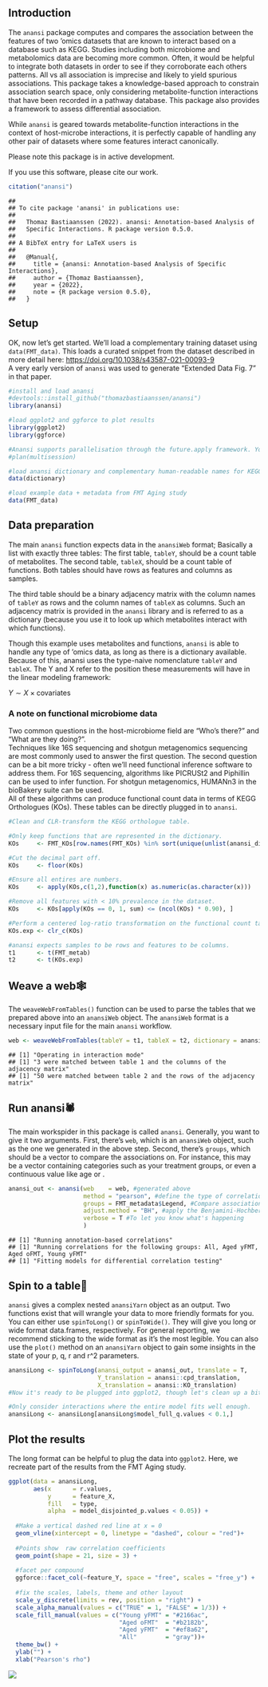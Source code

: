 <p align="justify">
<!-- README.md is generated from README.Rmd. Please edit that file -->

## Introduction

The `anansi` package computes and compares the association between the
features of two ’omics datasets that are known to interact based on a
database such as KEGG. Studies including both microbiome and
metabolomics data are becoming more common. Often, it would be helpful
to integrate both datasets in order to see if they corroborate each
others patterns. All vs all association is imprecise and likely to yield
spurious associations. This package takes a knowledge-based approach to
constrain association search space, only considering metabolite-function
interactions that have been recorded in a pathway database. This package
also provides a framework to assess differential association.

While `anansi` is geared towards metabolite-function interactions in the
context of host-microbe interactions, it is perfectly capable of
handling any other pair of datasets where some features interact
canonically.

Please note this package is in active development.

If you use this software, please cite our work.

``` r
citation("anansi")
```

    ## 
    ## To cite package 'anansi' in publications use:
    ## 
    ##   Thomaz Bastiaanssen (2022). anansi: Annotation-based Analysis of
    ##   Specific Interactions. R package version 0.5.0.
    ## 
    ## A BibTeX entry for LaTeX users is
    ## 
    ##   @Manual{,
    ##     title = {anansi: Annotation-based Analysis of Specific Interactions},
    ##     author = {Thomaz Bastiaanssen},
    ##     year = {2022},
    ##     note = {R package version 0.5.0},
    ##   }

## Setup

OK, now let’s get started. We’ll load a complementary training dataset
using `data(FMT_data)`. This loads a curated snippet from the dataset
described in more detail here:
<https://doi.org/10.1038/s43587-021-00093-9>  
A very early version of `anansi` was used to generate “Extended Data
Fig. 7” in that paper.

``` r
#install and load anansi
#devtools::install_github("thomazbastiaanssen/anansi")
library(anansi)

#load ggplot2 and ggforce to plot results
library(ggplot2)
library(ggforce)

#Anansi supports parallelisation through the future.apply framework. You can call it like this:
#plan(multisession)

#load anansi dictionary and complementary human-readable names for KEGG compounds and orthologues
data(dictionary)

#load example data + metadata from FMT Aging study
data(FMT_data)
```

## Data preparation

The main `anansi` function expects data in the `anansiWeb` format;
Basically a list with exactly three tables: The first table, `tableY`,
should be a count table of metabolites. The second table, `tableX`,
should be a count table of functions. Both tables should have rows as
features and columns as samples.

The third table should be a binary adjacency matrix with the column
names of `tableY` as rows and the column names of `tableX` as columns.
Such an adjacency matrix is provided in the `anansi` library and is
referred to as a dictionary (because you use it to look up which
metabolites interact with which functions).

Though this example uses metabolites and functions, `anansi` is able to
handle any type of ’omics data, as long as there is a dictionary
available. Because of this, anansi uses the type-naive nomenclature
`tableY` and `tableX`. The Y and X refer to the position these
measurements will have in the linear modeling framework:

*Y* ∼ *X* × covariates

### A note on functional microbiome data

Two common questions in the host-microbiome field are “Who’s there?” and
“What are they doing?”.  
Techniques like 16S sequencing and shotgun metagenomics sequencing are
most commonly used to answer the first question. The second question can
be a bit more tricky - often we’ll need functional inference software to
address them. For 16S sequencing, algorithms like PICRUSt2 and Piphillin
can be used to infer function. For shotgun metagenomics, HUMANn3 in the
bioBakery suite can be used.  
All of these algorithms can produce functional count data in terms of
KEGG Orthologues (KOs). These tables can be directly plugged in to
`anansi`.

``` r
#Clean and CLR-transform the KEGG orthologue table.

#Only keep functions that are represented in the dictionary.
KOs     <- FMT_KOs[row.names(FMT_KOs) %in% sort(unique(unlist(anansi_dic))),]

#Cut the decimal part off.
KOs     <- floor(KOs)

#Ensure all entires are numbers.
KOs     <- apply(KOs,c(1,2),function(x) as.numeric(as.character(x)))

#Remove all features with < 10% prevalence in the dataset.
KOs     <- KOs[apply(KOs == 0, 1, sum) <= (ncol(KOs) * 0.90), ] 

#Perform a centered log-ratio transformation on the functional count table.
KOs.exp <- clr_c(KOs)

#anansi expects samples to be rows and features to be columns. 
t1      <- t(FMT_metab)
t2      <- t(KOs.exp)
```

## Weave a web🕸️

The `weaveWebFromTables()` function can be used to parse the tables that
we prepared above into an `anansiWeb` object. The `anansiWeb` format is
a necessary input file for the main `anansi` workflow.

``` r
web <- weaveWebFromTables(tableY = t1, tableX = t2, dictionary = anansi_dic)
```

    ## [1] "Operating in interaction mode"
    ## [1] "3 were matched between table 1 and the columns of the adjacency matrix"
    ## [1] "50 were matched between table 2 and the rows of the adjacency matrix"

## Run anansi🕷️

The main workspider in this package is called `anansi`. Generally, you
want to give it two arguments. First, there’s `web`, which is an
`anansiWeb` object, such as the one we generated in the above step.
Second, there’s `groups`, which should be a vector to compare the
associations on. For instance, this may be a vector containing
categories such as your treatment groups, or even a continuous value
like age or .

``` r
anansi_out <- anansi(web    = web, #generated above
                     method = "pearson", #define the type of correlation used
                     groups = FMT_metadata$Legend, #Compare associations between treatments
                     adjust.method = "BH", #apply the Benjamini-Hochberg procedure for FDR
                     verbose = T #To let you know what's happening
                     )
```

    ## [1] "Running annotation-based correlations"
    ## [1] "Running correlations for the following groups: All, Aged yFMT, Aged oFMT, Young yFMT"
    ## [1] "Fitting models for differential correlation testing"

## Spin to a table📝

`anansi` gives a complex nested `anansiYarn` object as an output. Two
functions exist that will wrangle your data to more friendly formats for
you. You can either use `spinToLong()` or `spinToWide()`. They will give
you long or wide format data.frames, respectively. For general
reporting, we recommend sticking to the wide format as it’s the most
legible. You can also use the `plot()` method on an `anansiYarn` object
to gain some insights in the state of your p, q, r and r^2 parameters.

``` r
anansiLong <- spinToLong(anansi_output = anansi_out, translate = T, 
                         Y_translation = anansi::cpd_translation, 
                         X_translation = anansi::KO_translation)  
#Now it's ready to be plugged into ggplot2, though let's clean up a bit more. 

#Only consider interactions where the entire model fits well enough. 
anansiLong <- anansiLong[anansiLong$model_full_q.values < 0.1,]
```

## Plot the results

The long format can be helpful to plug the data into `ggplot2`. Here, we
recreate part of the results from the FMT Aging study.

``` r
ggplot(data = anansiLong, 
       aes(x      = r.values, 
           y      = feature_X, 
           fill   = type, 
           alpha  = model_disjointed_p.values < 0.05)) + 
  
  #Make a vertical dashed red line at x = 0
  geom_vline(xintercept = 0, linetype = "dashed", colour = "red")+
  
  #Points show  raw correlation coefficients
  geom_point(shape = 21, size = 3) + 
  
  #facet per compound
  ggforce::facet_col(~feature_Y, space = "free", scales = "free_y") + 
  
  #fix the scales, labels, theme and other layout
  scale_y_discrete(limits = rev, position = "right") +
  scale_alpha_manual(values = c("TRUE" = 1, "FALSE" = 1/3)) +
  scale_fill_manual(values = c("Young yFMT" = "#2166ac", 
                               "Aged oFMT"  = "#b2182b", 
                               "Aged yFMT"  = "#ef8a62", 
                               "All"        = "gray"))+
  theme_bw() + 
  ylab("") + 
  xlab("Pearson's rho")
```

![](README_files/figure-gfm/plot_FMT-1.png)<!-- -->
</p>
